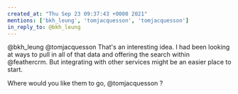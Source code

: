 ```yaml
---
created_at: "Thu Sep 23 09:37:43 +0000 2021"
mentions: ['bkh_leung', 'tomjacquesson', 'tomjacquesson']
in_reply_to: @bkh_leung
---
```


@bkh_leung @tomjacquesson That's an interesting idea. I had been looking at ways to pull in all of that data and offering the search within @feathercrm. But integrating with other services might be an easier place to start.

Where would you like them to go, @tomjacquesson ?